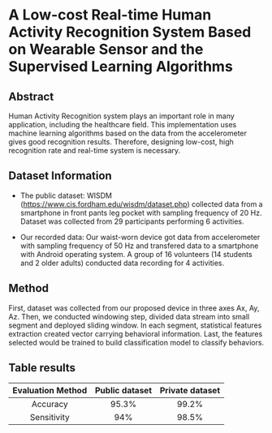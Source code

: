  # A Low-cost Real-time Human Activity Recognition System Based on Wearable Sensor and the Supervised Learning Algorithms 
	


## Abstract
Human Activity Recognition system plays an important role in many application, including the healthcare field. This implementation uses machine learning algorithms based on the data from the accelerometer gives good recognition results. Therefore, designing low-cost, high recognition rate and real-time system is necessary.



## Dataset Information
* The public dataset: 
WISDM (https://www.cis.fordham.edu/wisdm/dataset.php) collected data from a smartphone in front pants leg pocket with sampling frequency of 20 Hz. Dataset was collected from 29 participants performing 6 activities.

* Our recorded data: Our waist-worn device got data from accelerometer with sampling frequency of 50 Hz  and transfered data to a smartphone with Android operating system. A group of 16 volunteers (14 students and 2 older adults) conducted data recording for 4 activities. 
  


## Method
First, dataset was collected from our proposed device in three axes Ax, Ay, Az. Then, we conducted windowing step, divided data stream into small segment and deployed sliding window. In each segment, statistical features extraction created vector carrying behavioral information. Last, the features selected would be trained to build classification model to classify behaviors.



## Table results 
| Evaluation Method   | Public dataset | Private dataset |
| :------------: | :------------: | :-------------: |
| Accuracy    | 95.3% | 99.2% |
| Sensitivity  | 94% | 98.5% |




